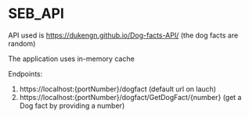 # SEB_API

API used is https://dukengn.github.io/Dog-facts-API/  (the dog facts are random)

The application uses in-memory cache

Endpoints:

1. https://localhost:{portNumber}/dogfact (default url on lauch)
2. https://localhost:{portNumber}/dogfact/GetDogFact/{number} (get a Dog fact by providing a number)
